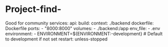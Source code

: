 # Project-find-
Good for community 
services:
  api:
    build: 
      context: ./backend
      dockerfile: Dockerfile
    ports:
      - "8000:8000"
    volumes:
      - ./backend:/app
    env_file:
      - .env
    environment:
      - ENVIRONMENT=${ENVIRONMENT:-development} # Default to development if not set
    restart: unless-stopped
